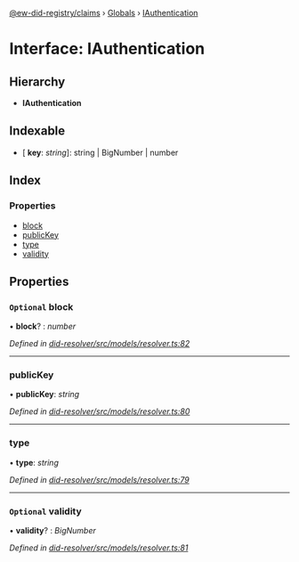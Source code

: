 [@ew-did-registry/claims](../README.md) › [Globals](../globals.md) › [IAuthentication](iauthentication.md)

# Interface: IAuthentication

## Hierarchy

* **IAuthentication**

## Indexable

* \[ **key**: *string*\]: string | BigNumber | number

## Index

### Properties

* [block](iauthentication.md#optional-block)
* [publicKey](iauthentication.md#publickey)
* [type](iauthentication.md#type)
* [validity](iauthentication.md#optional-validity)

## Properties

### `Optional` block

• **block**? : *number*

*Defined in [did-resolver/src/models/resolver.ts:82](https://github.com/energywebfoundation/ew-did-registry/blob/9ddd7ca/packages/did-resolver/src/models/resolver.ts#L82)*

___

###  publicKey

• **publicKey**: *string*

*Defined in [did-resolver/src/models/resolver.ts:80](https://github.com/energywebfoundation/ew-did-registry/blob/9ddd7ca/packages/did-resolver/src/models/resolver.ts#L80)*

___

###  type

• **type**: *string*

*Defined in [did-resolver/src/models/resolver.ts:79](https://github.com/energywebfoundation/ew-did-registry/blob/9ddd7ca/packages/did-resolver/src/models/resolver.ts#L79)*

___

### `Optional` validity

• **validity**? : *BigNumber*

*Defined in [did-resolver/src/models/resolver.ts:81](https://github.com/energywebfoundation/ew-did-registry/blob/9ddd7ca/packages/did-resolver/src/models/resolver.ts#L81)*
